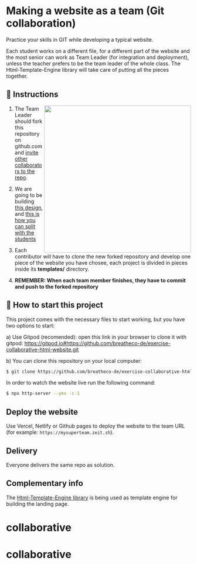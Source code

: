 # Making a website as a team (Git collaboration)

Practice your skills in GIT while developing a typical website.

Each student works on a different file, for a different part of the website and the most senior can work as Team Leader (for integration and deployment), unless the teacher prefers to be the team leader of the whole class. The Html-Template-Engine library will take care of putting all the pieces together.

## 📝 Instructions

<img align="right" height="400" src="https://github.com/breatheco-de/exercise-collaborative-html-website/blob/master/website1/designs/guide.jpg?raw=true" />

1. The Team Leader should fork this repository on github.com and [invite other collaborators to the repo](https://github.com/breatheco-de/exercise-git-collabration/blob/master/iOBmU5zYqA.gif).

2. We are going to be building [this design](https://raw.githubusercontent.com/breatheco-de/exercise-collaborative-html-website/master/website1/designs/thumb.jpg), and [this is how you can split with the students](https://github.com/breatheco-de/exercise-collaborative-html-website/blob/master/website1/designs/guide.jpg?raw=true)

3. Each contributor will have to clone the new forked repository and develop one piece of the website you have chosee, each project is divided in pieces inside its **templates/** directory.

4. **REMEMBER: When each team member finishes, they have to commit and push to the forked repository**

## 🌱  How to start this project

This project comes with the necessary files to start working, but you have two options to start:

a) Use Gitpod (recomended): open this link in your browser to clone it with gitpod: https://gitpod.io#https://github.com/breatheco-de/exercise-collaborative-html-website.git

b) You can clone this repository on your local computer:

```sh
$ git clone https://github.com/breatheco-de/exercise-collaborative-html-website.git
```

In order to watch the website live run the following command:

```bash
$ npx http-server --yes -c-1
```

## Deploy the website

Use Vercel, Netlify or Github pages to deploy the website to the team URL (for example: `https://mysuperteam.zeit.sh`).

## Delivery

Everyone delivers the same repo as solution.

## Complementary info

The [Html-Template-Engine library](https://github.com/alesanchezr/html-template-engine) is being used as template engine for building the landing page.

# collaborative
# collaborative
